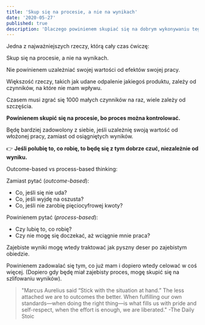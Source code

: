 ```yaml
---
title: 'Skup się na procesie, a nie na wynikach'
date: '2020-05-27'
published: true
description: 'Dlaczego powinienem skupiać się na dobrym wykonywaniu tego, co robię, zamiast na wynikach swojej pracy. (Przynajmniej na początku).'
---
```


Jedna z najważniejszych rzeczy, którą cały czas ćwiczę:

Skup się na procesie, a nie na wynikach.

Nie powinienem uzależniać swojej wartości od efektów swojej pracy.

Większość rzeczy, takich jak udane odpalenie jakiegoś produktu, zależy od czynników, na które nie mam wpływu.

Czasem musi zgrać się 1000 małych czynników na raz, wiele zależy od szczęścia.

**Powinienem skupić się na procesie, bo proces można kontrolować.**

Będę bardziej zadowolony z siebie, jeśli uzależnię swoją wartość od włożonej pracy, zamiast od osiągniętych wyników.

👉  **Jeśli polubię to, co robię, to będę się z tym dobrze czuć, niezależnie od wyniku.**


Outcome-based vs process-based thinking:

Zamiast pytać (*outcome-based*):
- Co, jeśli się nie uda?
- Co, jeśli wyjdę na oszusta?
- Co, jeśli nie zarobię pięciocyfrowej kwoty?

Powinienem pytać (*process-based*):
- Czy lubię to, co robię?
- Czy nie mogę się doczekać, aż wciągnie mnie praca?

Zajebiste wyniki mogę wtedy traktować jak pyszny deser po zajebistym obiedzie.

Powinienem zadowalać się tym, co już mam i dopiero wtedy celować w coś więcej. (Dopiero gdy będę miał zajebisty proces, mogę skupić się na szlifowaniu wyników).

> "Marcus Aurelius said “Stick with the situation at hand.” The less attached we are to outcomes the better. When fulfilling our own standards—when doing the right thing—is what fills us with pride and self-­respect, when the effort is enough, we are liberated." -The Daily Stoic
